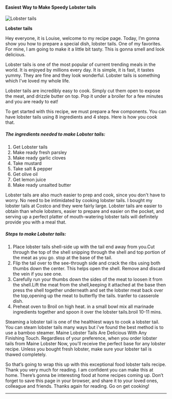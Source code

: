             

#### Easiest Way to Make Speedy Lobster tails

![Lobster tails](https://img-global.cpcdn.com/recipes/0e403efe256f39d1/751x532cq70/lobster-tails-recipe-main-photo.jpg)

**Lobster tails**

Hey everyone, it is Louise, welcome to my recipe page. Today, I’m gonna show you how to prepare a special dish, lobster tails. One of my favorites. For mine, I am going to make it a little bit tasty. This is gonna smell and look delicious.

Lobster tails is one of the most popular of current trending meals in the world. It is enjoyed by millions every day. It is simple, it is fast, it tastes yummy. They are fine and they look wonderful. Lobster tails is something which I’ve loved my whole life.

Lobster tails are incredibly easy to cook. Simply cut them open to expose the meat, and drizzle butter on top. Pop it under a broiler for a few minutes and you are ready to eat!

To get started with this recipe, we must prepare a few components. You can have lobster tails using 8 ingredients and 4 steps. Here is how you cook that.

##### The ingredients needed to make Lobster tails:

1.  Get Lobster tails
2.  Make ready fresh parsley
3.  Make ready garlic cloves
4.  Take mustard
5.  Take salt & pepper
6.  Get olive oil
7.  Get lemon juice
8.  Make ready unsalted butter

Lobster tails are also much easier to prep and cook, since you don't have to worry. No need to be intimidated by cooking lobster tails. I bought my lobster tails at Costco and they were fairly large. Lobster tails are easier to obtain than whole lobsters, easier to prepare and easier on the pocket, and serving up a perfect platter of mouth-watering lobster tails will definitely provide you with a meal that.

##### Steps to make Lobster tails:

1.  Place lobster tails shell-side up with the tail end away from you.Cut through the top of the shell snipping through the shell and top portion of the meat as you go. stop at the base of the tail.
2.  Flip the tail over to the see-through side and crack the ribs using both thumbs down the center. This helps open the shell. Remove and discard the vein if you see one.
3.  Carefully run your thumbs down the sides of the meat to loosen it from the shell.Lift the meat from the shell,keeping it attached at the base then press the shell together underneath and set the lobster meat back over the top,opening up the meat to butterfly the tails. tranfer to casserole dish.
4.  Preheat oven to Broil on high heat. in a small bowl mix all marinade ingredients together and spoon it over the lobster tails.broil 10-11 mins.

Steaming a lobster tail is one of the healthiest ways to cook a lobster tail. You can steam lobster tails many ways but i've found the best method is to use a bamboo steamer. Maine Lobster Tails Are Delicious With Any Finishing Touch. Regardless of your preference, when you order lobster tails from Maine Lobster Now, you'll receive the perfect base for any lobster recipe. Unless you bought fresh lobster, make sure your lobster tail is thawed completely.

So that’s going to wrap this up with this exceptional food lobster tails recipe. Thank you very much for reading. I am confident you can make this at home. There’s gonna be interesting food at home recipes coming up. Don’t forget to save this page in your browser, and share it to your loved ones, colleague and friends. Thanks again for reading. Go on get cooking!

* * *